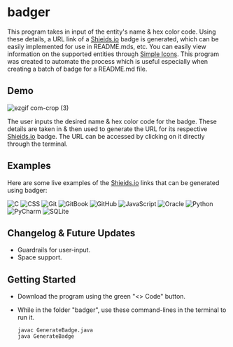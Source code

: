 # badger
This program takes in input of the entity's name & hex color code. Using these details, a URL link of a [Shieids.io](https://shields.io/) badge is generated, which can be easily implemented for use in README.mds, etc. You can easily view information on the supported entities through [Simple Icons](https://simpleicons.org/). This program was created to automate the process which is useful especially when creating a batch of badge for a README.md file.

## Demo

![ezgif com-crop (3)](https://user-images.githubusercontent.com/119602009/229792736-f9f551c6-ef98-43fb-83c0-b018b16072db.gif)


The user inputs the desired name & hex color code for the badge. These details are taken in & then used to generate the URL for its respective [Shieids.io](https://shields.io/) badge. The URL can be accessed by clicking on it directly through the terminal.

## Examples
Here are some live examples of the [Shieids.io](https://shields.io/) links that can be generated using badger:

![C](https://img.shields.io/badge/-C-A8B9CC?logo=C&logoColor=white&style=flat)
![CSS](https://img.shields.io/badge/-CSS-1572B6?logo=CSS3&logoColor=white&style=flat)
![Git](https://img.shields.io/badge/-Git-F05032?logo=Git&logoColor=white&style=flat)
![GitBook](https://img.shields.io/badge/-GitBook-3884FF?logo=GitBook&logoColor=white&style=flat)
![GitHub](https://img.shields.io/badge/-GitHub-181717?logo=GitHub&logoColor=white&style=flat)
![JavaScript](https://img.shields.io/badge/-JavaScript-F7DF1E?logo=JavaScript&logoColor=323330&style=flat)
![Oracle](https://img.shields.io/badge/-Oracle-F80000?logo=Oracle&logoColor=white&style=flat)
![Python](https://img.shields.io/badge/-Python-3776AB?logo=Python&logoColor=white&style=flat)
![PyCharm](https://img.shields.io/badge/-PyCharm-1ca46c?logo=PyCharm&logoColor=white&style=flat)
![SQLite](https://img.shields.io/badge/-SQLite-003B57?logo=SQLite&logoColor=white&style=flat)


## Changelog & Future Updates
* Guardrails for user-input.
* Space support.

## Getting Started
* Download the program using the green "<> Code" button.

* While in the folder "badger", use these command-lines in the terminal to run it.

  ```
  javac GenerateBadge.java
  java GenerateBadge
  ```
